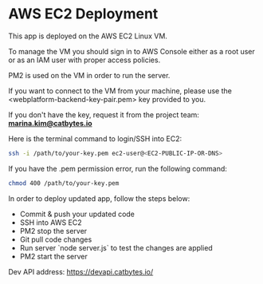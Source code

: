 # AWS EC2 Deployment
This app is deployed on the AWS EC2 Linux VM.

To manage the VM you should sign in to AWS Console either as a root user or as an IAM user with proper access policies.

PM2 is used on the VM in order to run the server.

If you want to connect to the VM from your machine, please use the <webplatform-backend-key-pair.pem> key provided to you.

If you don't have the key, request it from the project team: <strong>marina.kim@catbytes.io</strong>

Here is the terminal command to login/SSH into EC2:
```bash
ssh -i /path/to/your-key.pem ec2-user@<EC2-PUBLIC-IP-OR-DNS>
```

If you have the .pem permission error, run the following command:
```bash
chmod 400 /path/to/your-key.pem
```


In order to deploy updated app, follow the steps below:
<ul>
  <li>Commit & push your updated code</li>
  <li>SSH into AWS EC2</li>
  <li>PM2 stop the server</li>
  <li>Git pull code changes</li>
  <li>Run server `node server.js` to test the changes are applied</li>
  <li>PM2 start the server</li>
</ul>

Dev API address: https://devapi.catbytes.io/
